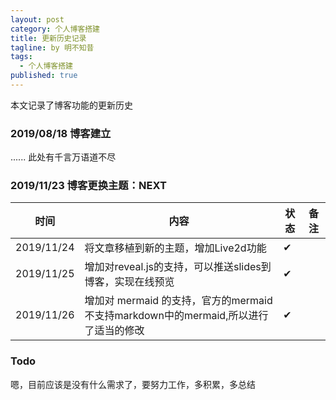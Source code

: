 ```yaml
---
layout: post
category: 个人博客搭建
title: 更新历史记录
tagline: by 明不知昔
tags: 
  - 个人博客搭建
published: true
---
```

本文记录了博客功能的更新历史
<!--more-->
### 2019/08/18 博客建立
......
此处有千言万语道不尽
### 2019/11/23 博客更换主题：NEXT
|时间|内容|状态|备注|
|---|---|---|---|
|2019/11/24| 将文章移植到新的主题，增加Live2d功能|✔|
|2019/11/25| 增加对reveal.js的支持，可以推送slides到博客，实现在线预览|✔|
|2019/11/26|增加对 mermaid 的支持，官方的mermaid不支持markdown中的mermaid,所以进行了适当的修改|✔|
### Todo
嗯，目前应该是没有什么需求了，要努力工作，多积累，多总结

